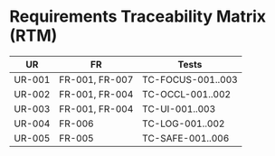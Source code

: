 # Requirements Traceability Matrix (RTM)

| UR | FR | Tests |
|---|---|---|
| UR-001 | FR-001, FR-007 | TC-FOCUS-001..003 |
| UR-002 | FR-001, FR-004 | TC-OCCL-001..002 |
| UR-003 | FR-001, FR-004 | TC-UI-001..003 |
| UR-004 | FR-006 | TC-LOG-001..002 |
| UR-005 | FR-005 | TC-SAFE-001..006 |
